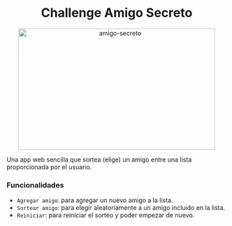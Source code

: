 <h1 align="center"> Challenge Amigo Secreto </h1>

<p align="center">
  <img width="450" height="277" alt="amigo-secreto" align="middle" src="https://github.com/user-attachments/assets/648e4f83-f61d-451c-90d6-7746c410f764"/>
</p>

Una app web sencilla que sortea (elige) un amigo entre una lista proporcionada por el usuario. 

### Funcionalidades
- ``` Agregar amigo ```: para agregar un nuevo amigo a la lista.
- ``` Sortear amigo ```: para elegir aleatoriamente a un amigo incluido en la lista.
- ``` Reiniciar ```: para reiniciar el sorteo y poder empezar de nuevo.
